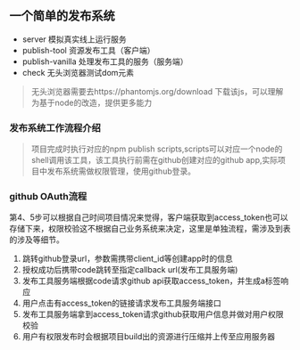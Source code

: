 ## 一个简单的发布系统

- server 模拟真实线上运行服务
- publish-tool 资源发布工具（客户端）
- publish-vanilla 处理发布工具的服务（服务端）
- check 无头浏览器测试dom元素

> 无头浏览器需要去https://phantomjs.org/download 下载该js，可以理解为基于node的改造，提供更多能力

### 发布系统工作流程介绍
> 项目完成时执行对应的npm publish scripts,scripts可以对应一个node的shell调用该工具，该工具执行前需在github创建对应的github app,实际项目中发布系统需做权限管理，使用github登录。


### github OAuth流程
 第4、5步可以根据自己时间项目情况来觉得，客户端获取到access_token也可以存储下来，权限校验这不根据自己业务系统来决定，这里是单独流程，需涉及到表的涉及等细节。
1. 跳转github登录url，参数需携带client_id等创建app时的信息
2. 授权成功后携带code跳转至指定callback url(发布工具服务端)
3. 发布工具服务端根据code请求github api获取access_token，并生成a标签响应
4. 用户点击有access_token的链接请求发布工具服务端接口
5. 发布工具服务端拿到access_token请求github获取用户信息并做对用户权限校验
6. 用户有权限发布时会根据项目build出的资源进行压缩并上传至应用服务器
